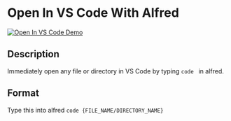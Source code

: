 # Open In VS Code With Alfred
<a href="https://imgflip.com/gif/3x0psw"></a>
[![Open In VS Code Demo](https://user-images.githubusercontent.com/49265907/79574191-626d6980-80f2-11ea-9407-acceda492bd9.gif)](https://www.youtube.com/watch?v=ek1j272iAmc)

## Description
Immediately open any file or directory in VS Code by typing `code ` in alfred.

## Format
Type this into alfred
`code {FILE_NAME/DIRECTORY_NAME}`

